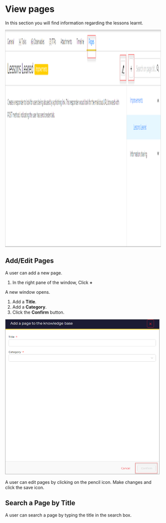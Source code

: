# View pages

In this section you will find information regarding the lessons learnt. 

<img src="../../../images/user-guides/analyst-corner/cases-list/cases-list-pages.png" alt="cases list  pages" width="700" height="700"/>

## Add/Edit Pages

A user can add a new page.

1. In the right pane of the window, Click **+** 

A new window opens. 

1. Add a **Title**. 
1. Add a **Category**.
1. Click the **Confirm** button. 

<img src="../../../images/user-guides/analyst-corner/cases-list/cases-list-add-a-page-to-kb.png" alt="cases list add pages" width="500" height="500"/>

A user can edit pages by clicking on the pencil icon. Make changes and click the save icon. 


## Search a Page by Title

A user can search a page by typing the title in the search box.

